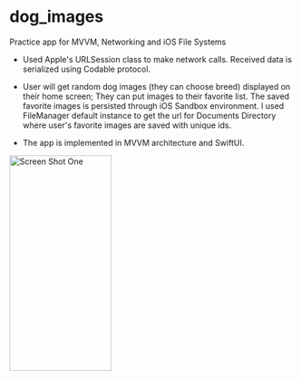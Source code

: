 # dog_images
  Practice app for MVVM, Networking and iOS File Systems

- Used Apple's URLSession class to make network calls. Received data is serialized using Codable protocol.

- User will get random dog images (they can choose breed) displayed on their home screen; They can put 
 images to their favorite list. The saved favorite images is persisted through iOS Sandbox environment.
 I used FileManager default instance to get the url for Documents Directory where user's favorite
 images are saved with unique ids. 
 
 - The app is implemented in MVVM architecture and SwiftUI.
 
 
 
 <img width="180" height="380" alt="Screen Shot One" src="https://user-images.githubusercontent.com/38868680/87209126-d2991f00-c2de-11ea-9b6d-3d6b8dc01b6a.png">
